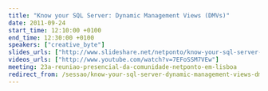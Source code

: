 ```yaml
---
title: "Know your SQL Server: Dynamic Management Views (DMVs)"
date: 2011-09-24
start_time: 12:10:00 +0100
end_time: 12:30:00 +0100
speakers: ["creative_byte"]
slides_urls: ["http://www.slideshare.net/netponto/know-your-sql-server-dmvs"]
videos_urls: ["http://www.youtube.com/watch?v=7EFoSSM7VEw"]
meeting: 23a-reuniao-presencial-da-comunidade-netponto-em-lisboa
redirect_from: /sessao/know-your-sql-server-dynamic-management-views-dmvs/
---
```

